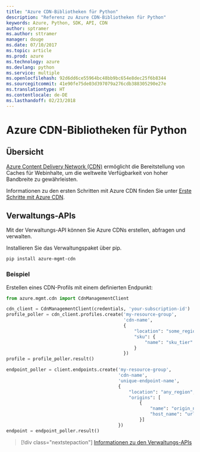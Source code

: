 ```yaml
---
title: "Azure CDN-Bibliotheken für Python"
description: "Referenz zu Azure CDN-Bibliotheken für Python"
keywords: Azure, Python, SDK, API, CDN
author: sptramer
ms.author: sttramer
manager: douge
ms.date: 07/10/2017
ms.topic: article
ms.prod: azure
ms.technology: azure
ms.devlang: python
ms.service: multiple
ms.openlocfilehash: 92d6dd6ce55964bc48bb9bc654e8dec25f6b8344
ms.sourcegitcommit: 41e90fe75de03d397079a276cdb388305290e27e
ms.translationtype: HT
ms.contentlocale: de-DE
ms.lasthandoff: 02/23/2018
---
```

# <a name="azure-cdn-libraries-for-python"></a>Azure CDN-Bibliotheken für Python

## <a name="overview"></a>Übersicht

[Azure Content Delivery Network (CDN)](https://docs.microsoft.com/en-us/azure/cdn/cdn-overview) ermöglicht die Bereitstellung von Caches für Webinhalte, um die weltweite Verfügbarkeit von hoher Bandbreite zu gewährleisten.

Informationen zu den ersten Schritten mit Azure CDN finden Sie unter [Erste Schritte mit Azure CDN](https://docs.microsoft.com/en-us/azure/cdn/cdn-create-new-endpoint).

## <a name="management-apis"></a>Verwaltungs-APIs

Mit der Verwaltungs-API können Sie Azure CDNs erstellen, abfragen und verwalten.

Installieren Sie das Verwaltungspaket über pip.

```bash
pip install azure-mgmt-cdn
```

### <a name="example"></a>Beispiel

Erstellen eines CDN-Profils mit einem definierten Endpunkt:

```python
from azure.mgmt.cdn import CdnManagementClient

cdn_client = CdnManagementClient(credentials, 'your-subscription-id')
profile_poller = cdn_client.profiles.create('my-resource-group',
                                            'cdn-name',
                                            {
                                                "location": "some_region", 
                                                "sku": {
                                                    "name": "sku_tier"
                                                } 
                                            })
profile = profile_poller.result()

endpoint_poller = client.endpoints.create('my-resource-group',
                                          'cdn-name',
                                          'unique-endpoint-name', 
                                          { 
                                              "location": "any_region", 
                                              "origins": [
                                                  {
                                                      "name": "origin_name", 
                                                      "host_name": "url"
                                                  }]
                                          })
endpoint = endpoint_poller.result()
```

> [!div class="nextstepaction"]
> [Informationen zu den Verwaltungs-APIs](/python/api/overview/azure/cdn/management)
